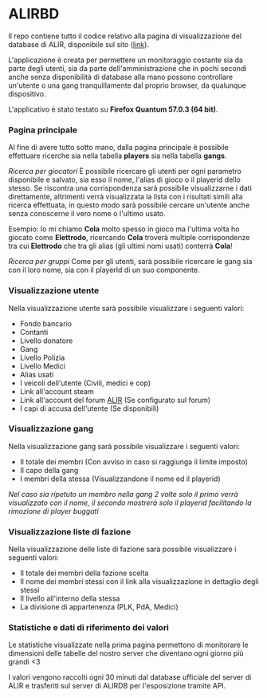 # ALIRBD

Il repo contiene tutto il codice relativo alla pagina di visualizzazione del database di ALIR, disponibile sul sito ([link](https://www.alir.eu/db/dbviewer/)).

L'applicazione è creata per permettere un monitoraggio costante sia da parte degli utenti, sia da parte dell'amministrazione che in pochi secondi anche senza disponibilità di database alla mano possono controllare un'utente o una gang tranquillamente dal proprio browser, da qualunque dispositivo.

L'applicativo è stato testato su **Firefox Quantum 57.0.3 (64 bit)**.

### Pagina principale

Al fine di avere tutto sotto mano, dalla pagina principale è possibile effettuare ricerche sia nella tabella **players** sia nella tabella **gangs**. 

*Ricerca per giocatori*
È possibile ricercare gli utenti per ogni parametro disponibile e salvato, sia esso il nome, l'alias di gioco o il playerid dello stesso.
Se riscontra una corrispondenza sarà possibile visualizzarne i dati direttamente, altrimenti verrà visualizzata la lista con i risultati simili alla ricerca effettuata, in questo modo sarà possibile cercare un'utente anche senza conoscerne il vero nome o l'ultimo usato.

Esempio: Io mi chiamo **Cola** molto spesso in gioco ma l'ultima volta ho giocato come **Elettrodo**, ricercando **Cola** troverà multiple corrispondenze tra cui **Elettrodo** che tra gli alias (gli ultimi nomi usati) conterrà **Cola**!

*Ricerca per gruppi*
Come per gli utenti, sarà possibile ricercare le gang sia con il loro nome, sia con il playerId di un suo componente. 

### Visualizzazione utente

Nella visualizzazione utente sarà possibile visualizzare i seguenti valori:

* Fondo bancario
* Contanti
* Livello donatore
* Gang
* Livello Polizia
* Livello Medici
* Alias usati
* I veicoli dell'utente (Civili, medici e cop)
* Link all'account steam
* Link all'account del forum [ALIR](https://www.alir.eu/) (Se configurato sul forum)
* I capi di accusa dell'utente (Se disponibili)

### Visualizzazione gang

Nella visualizzazione gang sarà possibile visualizzare i seguenti valori:

* Il totale dei membri (Con avviso in caso si raggiunga il limite imposto)
* Il capo della gang
* I membri della stessa (Visualizzandone il nome ed il playerid)

*Nel caso sia ripetuto un membro nella gang 2 volte solo il primo verrà visualizzato con il nome, il secondo mostrerà solo il playerid facilitando la rimozione di player buggati*

### Visualizzazione liste di fazione

Nella visualizzazione delle liste di fazione sarà possibile visualizzare i seguenti valori:

* Il totale dei membri della fazione scelta
* Il nome dei membri stessi con il link alla visualizzazione in dettaglio degli stessi
* Il livello all'interno della stessa
* La divisione di appartenenza (PLK, PdA, Medici)

### Statistiche e dati di riferimento dei valori

Le statistiche visualizzate nella prima pagina permettono di monitorare le dimensioni delle tabelle del nostro server che diventano ogni giorno più grandi <3

I valori vengono raccolti ogni 30 minuti dal database ufficiale del server di ALIR e trasferiti sul server di ALIRDB per l'esposizione tramite API.
